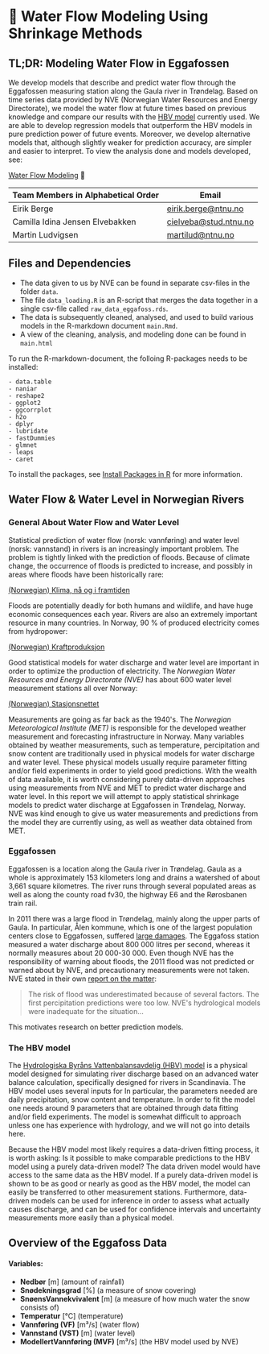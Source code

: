 # :ocean: Water Flow Modeling Using Shrinkage Methods

## TL;DR: Modeling Water Flow in Eggafossen

We develop models that describe and predict water flow through the Eggafossen measuring station along the Gaula river in Trøndelag. Based on time series data provided by NVE (Norwegian Water Resources and Energy Directorate), we model the water flow at future times based on previous knowledge and compare our results with the [HBV model](https://en.wikipedia.org/wiki/HBV_hydrology_model) currently used. We are able to develop regression models that outperform the HBV models in pure prediction power of future events. Moreover, we develop alternative models that, although slightly weaker for prediction accuracy, are simpler and easier to interpret. To view the analysis done and models developed, see:

[Water Flow Modeling](https://ebbeberge.github.io/water-flow-modeling/) :rocket:

| Team Members in Alphabetical Order | Email | 
|---------|-----------------|
| Eirik Berge | eirik.berge@ntnu.no |
| Camilla Idina Jensen Elvebakken| cielveba@stud.ntnu.no |
| Martin Ludvigsen | martilud@ntnu.no |

## Files and Dependencies

- The data given to us by NVE can be found in separate csv-files in the folder `data`.
- The file `data_loading.R` is an R-script that merges the data together in a single csv-file called `raw_data_eggafoss.rds`.
- The data is subsequently cleaned, analysed, and used to build various models in the R-markdown document `main.Rmd`.
- A view of the cleaning, analysis, and modeling done can be found in `main.html`

To run the R-markdown-document, the folloing R-packages needs to be installed:

```
- data.table
- naniar
- reshape2
- ggplot2
- ggcorrplot
- h2o
- dplyr
- lubridate
- fastDummies
- glmnet
- leaps
- caret
```
To install the packages, see [Install Packages in R](https://www.rdocumentation.org/packages/utils/versions/3.6.2/topics/install.packages) for more information.

## Water Flow & Water Level in Norwegian Rivers

### General About Water Flow and Water Level

Statistical prediction of water flow (norsk: vannføring) and water level (norsk: vannstand) in rivers is an increasingly important problem. The problem is tightly linked with the prediction of floods. Because of climate change, the occurrence of floods is predicted to increase, and possibly in areas where floods have been historically rare:

[(Norwegian) Klima, nå og i framtiden](https://www.nve.no/klima/klima-na-og-i-framtiden/?ref=mainmenu)

Floods are potentially deadly for both humans and wildlife, and have huge economic consequences each year. Rivers are also an extremely important resource in many countries. In Norway, 90 % of produced electricity comes from hydropower:

[(Norwegian) Kraftproduksjon](https://energifaktanorge.no/norsk-energiforsyning/kraftforsyningen/)

Good statistical models for water discharge and water level are important in order to optimize the production of electricity. The <i>Norwegian Water Resources and Energy Directorate (NVE)</i> has about 600 water level measurement stations all over Norway:

[(Norwegian) Stasjonsnettet](https://www.nve.no/hydrologi/vannstand-og-vannforing/stasjonsnettet/)

Measurements are going as far back as the 1940's. The <i>Norwegian Meteorological Institute (MET)</i> is responsible for the developed weather measurement and forecasting infrastructure in Norway. Many variables obtained by weather measurements, such as temperature, percipitation and snow content are traditionally used in physical models for water discharge and water level. These physical models usually require parameter fitting and/or field experiments in order to yield good predictions. With the wealth of data available, it is worth considering purely data-driven approaches using measurements from NVE and MET to predict water discharge and water level. In this report we will attempt to apply statistical shrinkage models to predict water discharge at Eggafossen in Trøndelag, Norway. NVE was kind enough to give us water measurements and predictions from the model they are currently using, as well as weather data obtained from MET. 

### Eggafossen

Eggafossen is a location along the Gaula river in Trøndelag. Gaula as a whole is approximately 153 kilometers long and drains a watershed of about 3,661 square kilometres. The river runs through several populated areas as well as along the county road fv30, the highway E6 and the Rørosbanen train rail.

In 2011 there was a large flood in Trøndelag, mainly along the upper parts of Gaula. In particular, Ålen kommune, which is one of the largest population centers close to Eggafossen, suffered [large damages](https://www.dagbladet.no/nyheter/enorme-vannmasser-herjer-alen-sentrum/63582581). The Eggafoss station measured a water discharge about 800 000 litres per second, whereas it normally measures about 20 000-30 000. Even though NVE has the responsibility of warning about floods, the 2011 flood was not predicted or warned about by NVE, and precautionary measurements were not taken. NVE stated in their own [report on the matter](https://publikasjoner.nve.no/dokument/2011/dokument2011_12.pdf):

>The risk of flood was underestimated because of several factors. The first percipitation predictions were too low. NVE's hydrological models were inadequate for the situation...

This motivates research on better prediction models.

### The HBV model
The [Hydrologiska Byråns Vattenbalansavdelig (HBV) model](https://en.wikipedia.org/wiki/HBV_hydrology_model) is a physical model designed for simulating river discharge based on an advanced water balance calculation, specifically designed for rivers in Scandinavia.
The HBV model uses several inputs for 
In particular, the parameters needed are daily precipitation, snow content and temperature. 
In order to fit the model one needs
around 9 parameters that are obtained through data fitting and/or field experiments.
The model is somewhat difficult to approach unless one has experience with hydrology, and we will not go into details here.

Because the HBV model most likely requires a data-driven fitting process, it is worth  asking: Is it possible to make comparable predictions to the HBV model 
using a purely data-driven model? The data driven model would have access to the same data
as the HBV model. If a purely data-driven model is shown to be as good or nearly as good as the HBV model, the model can easily be transferred to other measurement stations. Furthermore,
data-driven models can be used for inference in order to assess what actually causes discharge, and
can be used for confidence intervals and uncertainty measurements more easily than a physical model.

## Overview of the Eggafoss Data

#### **Variables**:
- **Nedbør** [m] (amount of rainfall)
- **Snødekningsgrad** [%] (a measure of snow covering)
- **SnøensVannekvivalent** [m] (a measure of how much water the snow consists of)
- **Temperatur** [°C] (temperature)
- **Vannføring (VF)** [m³/s] (water flow)
- **Vannstand (VST)** [m] (water level)
- **ModellertVannføring (MVF)** [m³/s] (the HBV model used by NVE)
